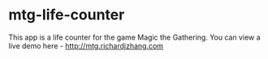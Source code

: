 # mtg-life-counter
This app is a life counter for the game Magic the Gathering. You can view a live demo here - http://mtg.richardjzhang.com
